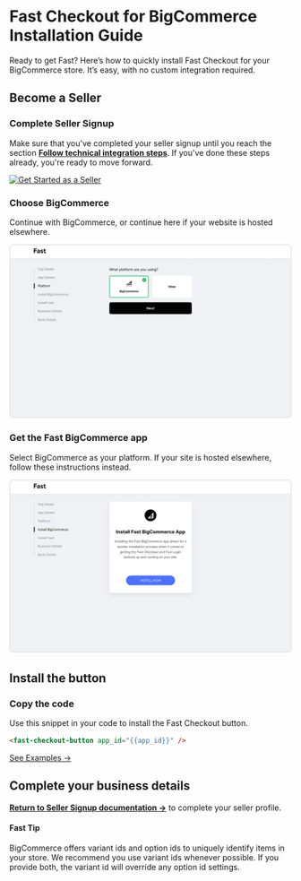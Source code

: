 # Fast Checkout for BigCommerce Installation Guide
Ready to get Fast? Here’s how to quickly install Fast Checkout for your BigCommerce store. It’s easy, with no custom integration required.

## Become a Seller

### Complete Seller Signup
Make sure that you've completed your seller signup until you reach the section [**Follow technical integration steps**](/developer-portal/seller-signup/#follow-technical-integration-steps). If you've done these steps already, you're ready to move forward.

[![Get Started as a Seller](https://www.dropbox.com/s/wkgzvje5ox4lekb/01-get-started.png?raw=1)](https://www.fast.co/business)

### Choose BigCommerce
Continue with BigCommerce, or continue here if your website is hosted elsewhere.

[![Choose BigCommerce](images/bigcommerce/choose-bigcommerce.png)](images/bigcommerce/choose-bigcommerce.png)

### Get the Fast BigCommerce app
Select BigCommerce as your platform. If your site is hosted elsewhere, follow these instructions instead.

[![Choose BigCommerce](images/bigcommerce/install-fast-bigcommerce-app.png)](images/bigcommerce/install-fast-bigcommerce-app.png)

## Install the button

### Copy the code
Use this snippet in your code to install the Fast Checkout button.

```html
<fast-checkout-button app_id="{{app_id}}" />
```
  
[See Examples →](/developer-portal/bigcommerce-install-checkout-examples)

## Complete your business details

[**Return to Seller Signup documentation →**](/developer-portal/seller-signup/#return-to-fast-seller-account-dashboard) to complete your seller profile.

#### Fast Tip
BigCommerce offers variant ids and option ids to uniquely identify items in your store. We recommend you use variant ids whenever possible. If you provide both, the variant id will override any option id settings. 